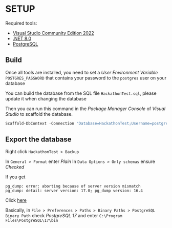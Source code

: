 # SETUP

Required tools:
- [Visual Studio Community Edition 2022](https://visualstudio.microsoft.com/vs/community/)
- [.NET 8.0](https://dotnet.microsoft.com/en-us/download/dotnet/8.0)
- [PostgreSQL](https://www.postgresql.org/download/)

## Build

Once all tools are installed, you need to set a *User Environment Variable* `POSTGRES_PASSWORD` that contains your password to the `postgres` user on your database

You can build the database from the SQL file `HackathonTest.sql`, please update it when changing the database

Then you can run this command in the *Package Manager Console* of *Visual Studio* to scaffold the database.
```PowerShell
Scaffold-DbContext -Connection "Database=HackathonTest;Username=postgres;Host=127.0.0.1;Password=$env:POSTGRES_PASSWORD;Persist Security Info=True" -Namespace HackathonTest.Entities -OutputDir Entities -Context HackathonTestContext -ContextDir Database -ContextNamespace HackathonTest.Database -Force -Provider Npgsql.EntityFrameworkCore.PostgreSQL
```

## Export the database

Right click `HackathonTest > Backup`

In `General > Format` enter *Plain*
In `Data Options > Only schemas` ensure *Checked*

If you get

```
pg_dump: error: aborting because of server version mismatch
pg_dump: detail: server version: 17.0; pg_dump version: 16.4
```

Click [here](https://github.com/pgadmin-org/pgadmin4/issues/7969#issuecomment-2378481828)

Basically, in `File > Preferences > Paths > Binary Paths > PostgreSQL Binary Path` check *PostgreSQL 17* and enter `C:\Program Files\PostgreSQL\17\bin`
